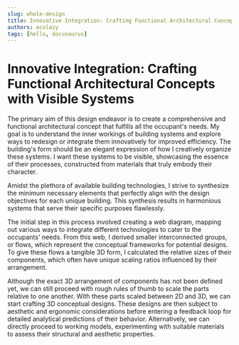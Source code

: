```yaml
---
slug: whole-design
title: Innovative Integration: Crafting Functional Architectural Concepts with Visible Systems
authors: ecolazy
tags: [hello, docusaurus]
---
```


# Innovative Integration: Crafting Functional Architectural Concepts with Visible Systems
The primary aim of this design endeavor is to create a comprehensive and functional architectural concept that fulfills all the occupant's needs. My goal is to understand the inner workings of building systems and explore ways to redesign or integrate them innovatively for improved efficiency. The building's form should be an elegant expression of how I creatively organize these systems. I want these systems to be visible, showcasing the essence of their processes, constructed from materials that truly embody their character.

Amidst the plethora of available building technologies, I strive to synthesize the minimum necessary elements that perfectly align with the design objectives for each unique building. This synthesis results in harmonious systems that serve their specific purposes flawlessly.

The initial step in this process involved creating a web diagram, mapping out various ways to integrate different technologies to cater to the occupants' needs. From this web, I derived smaller interconnected groups, or flows, which represent the conceptual frameworks for potential designs. To give these flows a tangible 3D form, I calculated the relative sizes of their components, which often have unique scaling ratios influenced by their arrangement.

Although the exact 3D arrangement of components has not been defined yet, we can still proceed with rough rules of thumb to scale the parts relative to one another. With these parts scaled between 2D and 3D, we can start crafting 3D conceptual designs. These designs are then subject to aesthetic and ergonomic considerations before entering a feedback loop for detailed analytical predictions of their behavior. Alternatively, we can directly proceed to working models, experimenting with suitable materials to assess their structural and aesthetic properties.




